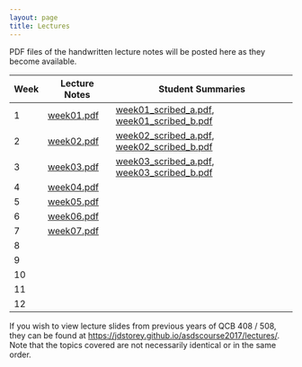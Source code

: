 ```yaml
---
layout: page
title: Lectures
---
```


PDF files of the handwritten lecture notes will be posted here as they become available.

| Week  | Lecture Notes | Student Summaries |  
|-------|---------------|-------------------|  
|  1 | [week01.pdf](./lecture_notes/week01.pdf) | [week01_scribed_a.pdf](./scribed_notes/week01/week01_scribed_a.pdf), [week01_scribed_b.pdf](./scribed_notes/week01/week01_scribed_b.pdf)  |  
|  2 | [week02.pdf](./lecture_notes/week02.pdf) | [week02_scribed_a.pdf](./scribed_notes/week02/week02_scribed_a.pdf), [week02_scribed_b.pdf](./scribed_notes/week02/week02_scribed_b.pdf)  |  
|  3 | [week03.pdf](./lecture_notes/week03.pdf) |  [week03_scribed_a.pdf](./scribed_notes/week03/week03_scribed_a.pdf), [week03_scribed_b.pdf](./scribed_notes/week03/week03_scribed_b.pdf)  |    
|  4 | [week04.pdf](./lecture_notes/week04.pdf) |  |  
|  5 | [week05.pdf](./lecture_notes/week05.pdf) |  |  
|  6 | [week06.pdf](./lecture_notes/week06.pdf) |  |  
|  7 | [week07.pdf](./lecture_notes/week07.pdf) |  |  
|  8 |  |  |  
|  9 |  |  |  
| 10 |  |  |  
| 11 |  |  |  
| 12 |  |  |  


If you wish to view lecture slides from previous years of QCB 408 / 508, they can be found at <a href='https://jdstorey.github.io/asdscourse2017/lectures/' target='_blank'>https://jdstorey.github.io/asdscourse2017/lectures/</a>. Note that the topics covered are not necessarily identical or in the same order.
